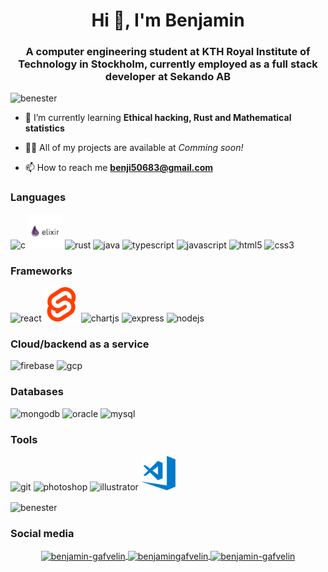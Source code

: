 
<h1 align="center">Hi 👋, I'm Benjamin</h1>
<h3 align="center">A computer engineering student at KTH Royal Institute of Technology in Stockholm, currently employed as a full stack developer at Sekando AB</h3>

<p align="left"> <img src="https://komarev.com/ghpvc/?username=benester" alt="benester" /> </p>

- 🌱 I’m currently learning **Ethical hacking, Rust and Mathematical statistics**

- 👨‍💻 All of my projects are available at _Comming soon!_

- 📫 How to reach me **benji50683@gmail.com**

<p align="left">
  <h3>Languages</h3>
  <p align="left">
   <img src="https://devicons.github.io/devicon/devicon.git/icons/c/c-original.svg" alt="c" width="55" height="55">    
   <img src="https://raw.githubusercontent.com/github/explore/d106aa3f6fa091ab80ab5c8cf0d931baff3caaea/topics/elixir/elixir.png" alt="elixir" width="55" height="55" />
   <img src="https://devicons.github.io/devicon/devicon.git/icons/rust/rust-plain.svg" alt="rust" width="55" height="55"/>
   <img src="https://devicons.github.io/devicon/devicon.git/icons/java/java-original-wordmark.svg" alt="java" width="55" height="55"/>
   <img src="https://devicons.github.io/devicon/devicon.git/icons/typescript/typescript-original.svg" alt="typescript" width="55" height="55"/>
   <img src="https://devicons.github.io/devicon/devicon.git/icons/javascript/javascript-original.svg" alt="javascript" width="55" height="55"/>
   <img src="https://devicons.github.io/devicon/devicon.git/icons/html5/html5-original-wordmark.svg" alt="html5" width="55" height="55"/>
   <img src="https://devicons.github.io/devicon/devicon.git/icons/css3/css3-original-wordmark.svg" alt="css3" width="55" height="55"/>
  </p>
  <h3>Frameworks</h3>
  <p align="left">
    <img src="https://devicons.github.io/devicon/devicon.git/icons/react/react-original-wordmark.svg" alt="react" width="55" height="55"/>
    <img src="https://raw.githubusercontent.com/github/explore/42198dc9113595ddd22cc12771bb719c8cf08b67/topics/svelte/svelte.png" alt="svelte" width="55" height="55" />
    <img src="https://www.chartjs.org/media/logo-title.svg" alt="chartjs" width="55" height="55"/>
    <img src="https://devicons.github.io/devicon/devicon.git/icons/express/express-original-wordmark.svg" alt="express" width="55" height="55"/>
    <img src="https://devicons.github.io/devicon/devicon.git/icons/nodejs/nodejs-original-wordmark.svg" alt="nodejs" width="55" height="55"/>
  </p>
 <h3>Cloud/backend as a service</h3>
 <p align="left">
  <img src="https://www.vectorlogo.zone/logos/firebase/firebase-icon.svg" alt="firebase" width="55" height="55"/> 
  <img src="https://www.vectorlogo.zone/logos/google_cloud/google_cloud-icon.svg" alt="gcp" width="55" height="55"/> 
</p>
<h3>Databases</h3>
<p align="left">
  <img src="https://devicons.github.io/devicon/devicon.git/icons/mongodb/mongodb-original-wordmark.svg" alt="mongodb" width="55" height="55"/> 
  <img src="https://devicons.github.io/devicon/devicon.git/icons/oracle/oracle-original.svg" alt="oracle" width="55" height="55"/>
  <img src="https://devicons.github.io/devicon/devicon.git/icons/mysql/mysql-original-wordmark.svg" alt="mysql" width="55" height="55"/>  
  </p>
<h3>Tools</h3>
<p align="left">
  <img src="https://www.vectorlogo.zone/logos/git-scm/git-scm-icon.svg" alt="git" width="55" height="55"/>   
  <img src="https://devicons.github.io/devicon/devicon.git/icons/photoshop/photoshop-plain.svg" alt="photoshop" width="55" height="55"/>
  <img src="https://www.vectorlogo.zone/logos/adobe_illustrator/adobe_illustrator-icon.svg" alt="illustrator" width="55" height="55"/>
  <img height="55" width="55" src="https://raw.githubusercontent.com/github/explore/80688e429a7d4ef2fca1e82350fe8e3517d3494d/topics/visual-studio-code/visual-studio-code.png" />
</p></p><p><img align="center" src="https://github-readme-stats.vercel.app/api/top-langs/?username=benester&layout=compact&hide=html" alt="benester" /></p>
    <h3> Social media </h3>

<p align="center">
<a href="https://linkedin.com/in/benjamin-gafvelin" target="blank">
  <img align="center" src="https://cdn.jsdelivr.net/npm/simple-icons@3.0.1/icons/linkedin.svg" alt="benjamin-gafvelin" height="40" width="40" />
</a>
  
<a href="https://instagram.com/benjamingafvelin" target="blank">
  <img align="center" src="https://cdn.jsdelivr.net/npm/simple-icons@3.0.1/icons/instagram.svg" alt="benjamingafvelin" height="40" width="40" />
</a>

<a href="https://soundcloud.com/benjamin-gafvelin" target="blank">
  <img align="center" src="https://cdn.jsdelivr.net/npm/simple-icons@3.0.1/icons/soundcloud.svg" alt="benjamin-gafvelin" height="40" width="40" />
</a>
</p>
